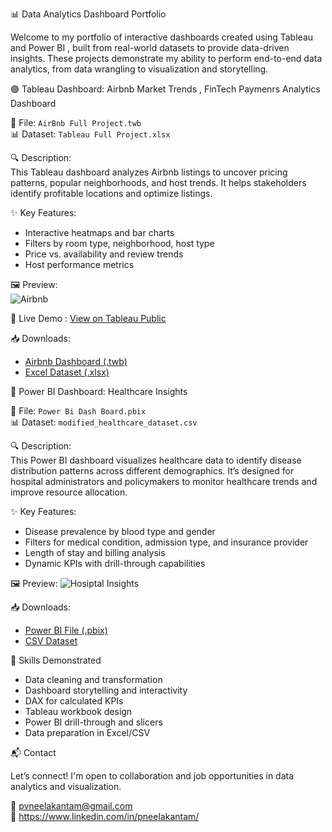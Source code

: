 📊 Data Analytics Dashboard Portfolio

Welcome to my portfolio of interactive dashboards created using  Tableau  and  Power BI , built from real-world datasets to provide data-driven insights. These projects demonstrate my ability to perform end-to-end data analytics, from data wrangling to visualization and storytelling.

 🟣 Tableau Dashboard: Airbnb Market Trends , FinTech Paymenrs Analytics Dashboard

📁 File:  `AirBnb Full Project.twb`  
📊 Dataset:  `Tableau Full Project.xlsx` 

🔍 Description:   
This Tableau dashboard analyzes Airbnb listings to uncover pricing patterns, popular neighborhoods, and host trends. It helps stakeholders identify profitable locations and optimize listings.

✨ Key Features: 
- Interactive heatmaps and bar charts
- Filters by room type, neighborhood, host type
- Price vs. availability and review trends
- Host performance metrics

🖼️ Preview:  
![Airbnb](https://github.com/user-attachments/assets/a86a49fb-5e9f-43fe-bfdb-bd26694cbb2f)


🔗 Live Demo : 
[View on Tableau Public](https://public.tableau.com/app/profile/poorna.venkat.neelakantam/viz/AirBnbFullProject_17477009456330/Dashboard1)

📥 Downloads: 
- [Airbnb Dashboard (.twb)](./AirBnb%20Full%20Project.twb)  
- [Excel Dataset (.xlsx)](./Tableau%20Full%20Project.xlsx)



🔵 Power BI Dashboard: Healthcare Insights

📁 File:  `Power Bi Dash Board.pbix`  
📊 Dataset:  `modified_healthcare_dataset.csv`

🔍 Description:   
This Power BI dashboard visualizes healthcare data to identify disease distribution patterns across different demographics. It’s designed for hospital administrators and policymakers to monitor healthcare trends and improve resource allocation.

✨ Key Features:
- Disease prevalence by blood type and gender
- Filters for medical condition, admission type, and insurance provider
- Length of stay and billing analysis
- Dynamic KPIs with drill-through capabilities

🖼️ Preview: 
![Hosiptal Insights](https://github.com/user-attachments/assets/99f15fc0-f084-4234-942f-6c36f46ffe93)


📥 Downloads: 
- [Power BI File (.pbix)](./Power%20Bi%20Dash%20Board.pbix)  
- [CSV Dataset](./modified_healthcare_dataset.csv)


 🧠 Skills Demonstrated

- Data cleaning and transformation
- Dashboard storytelling and interactivity
- DAX for calculated KPIs
- Tableau workbook design
- Power BI drill-through and slicers
- Data preparation in Excel/CSV


 📬 Contact

Let’s connect! I'm open to collaboration and job opportunities in data analytics and visualization.

📧 pvneelakantam@gmail.com  
🔗 https://www.linkedin.com/in/pneelakantam/

